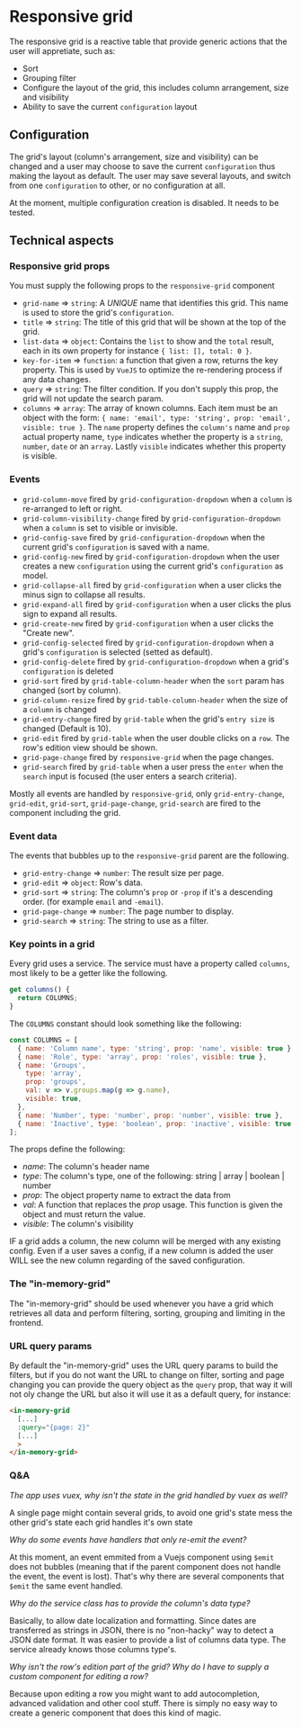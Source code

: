 # Responsive grid

The responsive grid is a reactive table that provide generic actions that the user will appretiate, such as:

* Sort
* Grouping filter
* Configure the layout of the grid, this includes column arrangement, size and visibility
* Ability to save the current `configuration` layout

## Configuration

The grid's layout (column's arrangement, size and visibility) can be changed and a user may choose to save the current `configuration` thus making the layout as default. The user may save several layouts, and switch from one `configuration` to other, or no configuration at all.

At the moment, multiple configuration creation is disabled. It needs to be tested.

## Technical aspects

### Responsive grid props

You must supply the following props to the `responsive-grid` component

* `grid-name` => `string`: A *UNIQUE* name that identifies this grid. This name is used to store the grid's `configuration`.
* `title` => `string`: The title of this grid that will be shown at the top of the grid.
* `list-data` => `object`: Contains the `list` to show and the `total` result, each in its own property for instance `{ list: [], total: 0 }`.
* `key-for-item` => `function`: a function that given a row, returns the key property. This is used by `VueJS` to optimize the re-rendering process if any data changes.
* `query` => `string`: The filter condition. If you don't supply this prop, the grid will not update the search param.
* `columns` => `array`: The array of known columns. Each item must be an object with the form: `{ name: 'email', type: 'string', prop: 'email', visible: true }`. The `name` property defines the `column's` name and `prop` actual property name, `type` indicates whether the property is a `string`, `number`, `date` or an `array`. Lastly `visible` indicates whether this property is visible.

### Events

* `grid-column-move` fired by `grid-configuration-dropdown` when a `column` is re-arranged to left or right.
* `grid-column-visibility-change` fired by `grid-configuration-dropdown` when a `column` is set to visible or invisible.
* `grid-config-save` fired by `grid-configuration-dropdown` when the current grid's `configuration` is saved with a name.
* `grid-config-new` fired by `grid-configuration-dropdown` when the user creates a new `configuration` using the current grid's `configuration` as model.
* `grid-collapse-all` fired by `grid-configuration` when a user clicks the minus sign to collapse all results.
* `grid-expand-all` fired by `grid-configuration` when a user clicks the plus sign to expand all results.
* `grid-create-new` fired by `grid-configuration` when a user clicks the "Create new".
* `grid-config-selected` fired by `grid-configuration-dropdown` when a grid's `configuration` is selected (setted as default).
* `grid-config-delete` fired by `grid-configuration-dropdown` when a grid's `configuration` is deleted
* `grid-sort` fired by `grid-table-column-header` when the `sort` param has changed (sort by column).
* `grid-column-resize` fired by `grid-table-column-header` when the size of a `column` is changed
* `grid-entry-change` fired by `grid-table` when the grid's `entry size` is changed (Default is 10).
* `grid-edit` fired by `grid-table` when the user double clicks on a `row`. The row's edition view should be shown.
* `grid-page-change` fired by `responsive-grid` when the page changes.
* `grid-search` fired by `grid-table` when a user press the `enter` when the `search` input is focused (the user enters a search criteria).

Mostly all events are handled by `responsive-grid`, only `grid-entry-change`, `grid-edit`, `grid-sort`, `grid-page-change`, `grid-search` are fired to the component including the grid.

### Event data

The events that bubbles up to the `responsive-grid` parent are the following.

* `grid-entry-change` => `number`: The result size per page.
* `grid-edit` => `object`: Row's data.
* `grid-sort` => `string`: The column's `prop` or `-prop` if it's a descending order. (for example `email` and `-email`).
* `grid-page-change` => `number`: The page number to display.
* `grid-search` => `string`: The string to use as a filter.

### Key points in a grid

Every grid uses a service. The service must have a property called `columns`, most likely to be a getter like the following.

```js
get columns() {
  return COLUMNS;
}
```

The `COLUMNS` constant should look something like the following:

```js
const COLUMNS = [
  { name: 'Column name', type: 'string', prop: 'name', visible: true },
  { name: 'Role', type: 'array', prop: 'roles', visible: true },
  { name: 'Groups',
    type: 'array',
    prop: 'groups',
    val: v => v.groups.map(g => g.name),
    visible: true,
  },
  { name: 'Number', type: 'number', prop: 'number', visible: true },
  { name: 'Inactive', type: 'boolean', prop: 'inactive', visible: true },
];
```

The props define the following:

* *name*: The column's header name
* *type*: The column's type, one of the following: string | array | boolean | number
* *prop*: The object property name to extract the data from
* *val*: A function that replaces the *prop* usage. This function is given the object and must return the value.
* *visible*: The column's visibility

IF a grid adds a column, the new column will be merged with any existing config. Even if a user saves a config, if a new column is added the user WILL see the new column regarding of the saved configuration.

### The "in-memory-grid"

The "in-memory-grid" should be used whenever you have a grid which retrieves all data and perform filtering, sorting, grouping and limiting in the frontend.

### URL query params

By default the "in-memory-grid" uses the URL query params to build the filters, but if you do not want the URL to change on filter, sorting and page changing you can provide the query object as the `query` prop, that way it will not oly change the URL but also it will use it as a default query, for instance:

```html
<in-memory-grid
  [...]
  :query="{page: 2}"
  [...]
  >
</in-memory-grid>
```


### Q&A

*The app uses vuex, why isn't the state in the grid handled by vuex as well?*

A single page might contain several grids, to avoid one grid's state mess the other grid's state each grid handles it's own state

*Why do some events have handlers that only re-emit the event?*

At this moment, an event emmited from a Vuejs component using `$emit` does not bubbles (meaning that if the parent component does not handle the event, the event is lost). That's why there are several components that `$emit` the same event handled.

*Why do the service class has to provide the column's data type?*

Basically, to allow date localization and formatting. Since dates are transferred as strings in JSON, there is no "non-hacky" way to detect a JSON date format. It was easier to provide a list of columns data type. The service already knows those columns type's.

*Why isn't the row's edition part of the grid? Why do I have to supply a custom component for editing a row?*

Because upon editing a row you might want to add autocompletion, advanced validation and other cool stuff. There is simply no easy way to create a generic component that does this kind of magic.
